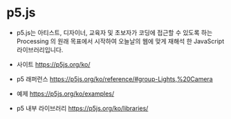 # p5.js

- p5.js는 아티스트, 디자이너, 교육자 및 초보자가 코딩에 접근할 수 있도록 하는 Processing 의 원래 목표에서 시작하여 오늘날의 웹에 맞게 재해석 한 JavaScript 라이브러리입니다.

- 사이트
  https://p5js.org/ko/

- p5 래퍼런스
  https://p5js.org/ko/reference/#group-Lights,%20Camera

- 예제
  https://p5js.org/ko/examples/

- p5 내부 라이브러리
  https://p5js.org/ko/libraries/
